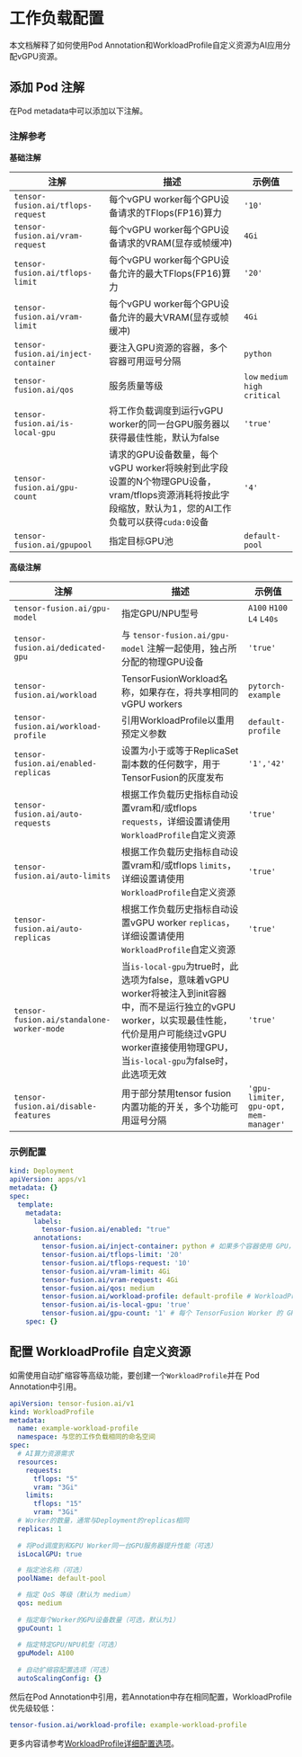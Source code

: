 # 工作负载配置

本文档解释了如何使用Pod Annotation和WorkloadProfile自定义资源为AI应用分配vGPU资源。

## 添加 Pod 注解

在Pod metadata中可以添加以下注解。

### 注解参考

**基础注解**

| 注解 | 描述 | 示例值 |
|------------|-------------|---------------|
| `tensor-fusion.ai/tflops-request` | 每个vGPU worker每个GPU设备请求的TFlops(FP16)算力 | `'10'` |
| `tensor-fusion.ai/vram-request` | 每个vGPU worker每个GPU设备请求的VRAM(显存或帧缓冲) | `4Gi` |
| `tensor-fusion.ai/tflops-limit` | 每个vGPU worker每个GPU设备允许的最大TFlops(FP16)算力 | `'20'` |
| `tensor-fusion.ai/vram-limit` | 每个vGPU worker每个GPU设备允许的最大VRAM(显存或帧缓冲) | `4Gi` |
| `tensor-fusion.ai/inject-container` | 要注入GPU资源的容器，多个容器可用逗号分隔 | `python` |
| `tensor-fusion.ai/qos` | 服务质量等级 | `low` `medium` `high` `critical` |
| `tensor-fusion.ai/is-local-gpu` | 将工作负载调度到运行vGPU worker的同一台GPU服务器以获得最佳性能，默认为false | `'true'` |
| `tensor-fusion.ai/gpu-count` | 请求的GPU设备数量，每个vGPU worker将映射到此字段设置的N个物理GPU设备，vram/tflops资源消耗将按此字段缩放，默认为1，您的AI工作负载可以获得`cuda:0`设备 | `'4'` |
| `tensor-fusion.ai/gpupool` | 指定目标GPU池 | `default-pool` |

**高级注解**

| 注解 | 描述 | 示例值 |
|------------|-------------|---------------|
| `tensor-fusion.ai/gpu-model` | 指定GPU/NPU型号 | `A100` `H100` `L4` `L40s` |
| `tensor-fusion.ai/dedicated-gpu` | 与 `tensor-fusion.ai/gpu-model` 注解一起使用，独占所分配的物理GPU设备 | `'true'` |
| `tensor-fusion.ai/workload` | TensorFusionWorkload名称，如果存在，将共享相同的vGPU workers | `pytorch-example` |
| `tensor-fusion.ai/workload-profile` | 引用WorkloadProfile以重用预定义参数 | `default-profile` |
| `tensor-fusion.ai/enabled-replicas` | 设置为小于或等于ReplicaSet副本数的任何数字，用于TensorFusion的灰度发布 | `'1','42'` |
| `tensor-fusion.ai/auto-requests` | 根据工作负载历史指标自动设置vram和/或tflops `requests`，详细设置请使用`WorkloadProfile`自定义资源 | `'true'` |
| `tensor-fusion.ai/auto-limits` | 根据工作负载历史指标自动设置vram和/或tflops `limits`，详细设置请使用`WorkloadProfile`自定义资源 | `'true'` |
| `tensor-fusion.ai/auto-replicas` | 根据工作负载历史指标自动设置vGPU worker `replicas`，详细设置请使用`WorkloadProfile`自定义资源 | `'true'` |
| `tensor-fusion.ai/standalone-worker-mode` | 当`is-local-gpu`为true时，此选项为false，意味着vGPU worker将被注入到init容器中，而不是运行独立的vGPU worker，以实现最佳性能，代价是用户可能绕过vGPU worker直接使用物理GPU，当`is-local-gpu`为false时，此选项无效 | `'true'` |
| `tensor-fusion.ai/disable-features` | 用于部分禁用tensor fusion内置功能的开关，多个功能可用逗号分隔 | `'gpu-limiter, gpu-opt, mem-manager'` |

### 示例配置

```yaml
kind: Deployment
apiVersion: apps/v1
metadata: {}
spec:
  template:
    metadata:
      labels:
        tensor-fusion.ai/enabled: "true"
      annotations:
        tensor-fusion.ai/inject-container: python # 如果多个容器使用 GPU，可以用逗号分隔 // [!code highlight]
        tensor-fusion.ai/tflops-limit: '20'
        tensor-fusion.ai/tflops-request: '10'
        tensor-fusion.ai/vram-limit: 4Gi
        tensor-fusion.ai/vram-request: 4Gi
        tensor-fusion.ai/qos: medium
        tensor-fusion.ai/workload-profile: default-profile # WorkloadProfile 作为模板，优先级低于annotation // [!code highlight]
        tensor-fusion.ai/is-local-gpu: 'true'
        tensor-fusion.ai/gpu-count: '1' # 每个 TensorFusion Worker 的 GPU 设备数量
    spec: {} 
```

## 配置 WorkloadProfile 自定义资源

如需使用自动扩缩容等高级功能，要创建一个`WorkloadProfile`并在 Pod Annotation中引用。

```yaml
apiVersion: tensor-fusion.ai/v1
kind: WorkloadProfile
metadata:
  name: example-workload-profile
  namespace: 与您的工作负载相同的命名空间
spec:
  # AI算力资源需求
  resources:
    requests:
      tflops: "5"
      vram: "3Gi"
    limits:
      tflops: "15"
      vram: "3Gi"
  # Worker的数量，通常与Deployment的replicas相同
  replicas: 1
  
  # 将Pod调度到和GPU Worker同一台GPU服务器提升性能（可选）
  isLocalGPU: true

  # 指定池名称（可选）
  poolName: default-pool

  # 指定 QoS 等级（默认为 medium）
  qos: medium
  
  # 指定每个Worker的GPU设备数量（可选，默认为1）
  gpuCount: 1
  
  # 指定特定GPU/NPU机型（可选）
  gpuModel: A100
  
  # 自动扩缩容配置选项（可选）
  autoScalingConfig: {}
```

然后在Pod Annotation中引用，若Annotation中存在相同配置，WorkloadProfile优先级较低：

```yaml
tensor-fusion.ai/workload-profile: example-workload-profile
```

更多内容请参考[WorkloadProfile详细配置选项](./schema/workload-profile.md)。
